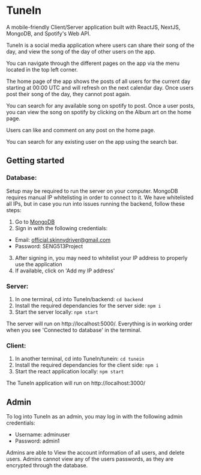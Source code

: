# TuneIn
A mobile-friendly Client/Server application built with ReactJS, NextJS, MongoDB, and Spotify's Web API.

TuneIn is a social media application where users can share their song of the day, and view the song of the day of other users on the app.

You can navigate through the different pages on the app via the menu located in the top left corner.

The home page of the app shows the posts of all users for the current day starting at 00:00 UTC and will refresh on the next calendar day. Once users post their song of the day, they cannot post again.

You can search for any available song on spotify to post. Once a user posts, you can view the song on spotify by clicking on the Album art on the home page.

Users can like and comment on any post on the home page.

You can search for any existing user on the app using the search bar.

## Getting started

### Database:
Setup may be required to run the server on your computer. MongoDB requires manual IP whitelisting in order to connect to it. We have whitelisted all IPs, but in case you run into issues running the backend, follow these steps:

1. Go to [MongoDB](https://account.mongodb.com/account/login)
2. Sign in with the following credentials:
- Email: official.skinnydriver@gmail.com
- Password: SENG513Project
3. After signing in, you may need to whitelist your IP address to properly use the application
4. If available, click on 'Add my IP address'

### Server:
1. In one terminal, cd into TuneIn/backend: `cd backend`
2. Install the required dependancies for the server side: `npm i`
3. Start the server locally: `npm start`

The server will run on http://localhost:5000/. Everything is in working order when you see 'Connected to database' in the terminal.

### Client:
1. In another terminal, cd into TuneIn/tunein: `cd tunein`
2. Install the required dependancies for the client side: `npm i`
3. Start the react application locally: `npm start`

The TuneIn application will run on http://localhost:3000/

## Admin
To log into TuneIn as an admin, you may log in with the following admin credentials:

- Username: adminuser
- Password: admin1

Admins are able to View the account information of all users, and delete users.
Admins cannot view any of the users passwords, as they are encrypted through the database.
